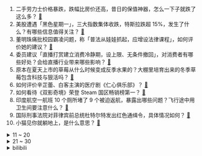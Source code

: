 1. 二手劳力士价格暴跌，跌幅比房价还高，昔日的保值神器，怎么一下子就跌了这么多？ [:link:](https://www.zhihu.com/question/14600416534)
2. 美股遭遇「黑色星期一」，三大指数集体收跌，特斯拉跌超 15%，发生了什么？有哪些信息值得关注？ [:link:](https://www.zhihu.com/question/14627553204)
3. 董明珠痛批校园霸凌问题，称「普法从娃娃抓起，应增设法律课程」，如何评价她的建议？ [:link:](https://www.zhihu.com/question/14524963029)
4. 委员建议「直播打赏建立消费冷静期，设上限、无条件撤回」，对消费者有哪些好处？会给直播行业带来哪些影响？ [:link:](https://www.zhihu.com/question/14576496369)
5. 原本在夏天上市的草莓从什么时候变成反季水果的？大棚里培育出来的冬季草莓包含科技与狠活吗？ [:link:](https://www.zhihu.com/question/14041716054)
6. 如何评价辛芷蕾、白客主演的医疗剧《仁心俱乐部》？ [:link:](https://www.zhihu.com/question/13655603181)
7. 如何看待《双影奇境》荣登 Steam 国区畅销榜第一？ [:link:](https://www.zhihu.com/question/14258359254)
8. 印度航空一航班 10 个厕所堵了 9 个被迫返航，暴露出哪些问题？飞行途中用卫生间要注意什么？ [:link:](https://www.zhihu.com/question/14602893705)
9. 国际刑事法院对菲律宾前总统杜特尔特发出红色通缉令，具体情况如何？ [:link:](https://www.zhihu.com/question/14610718943)
10. 小猫见你就躺地上，是什么意思？ [:link:](https://www.zhihu.com/question/661716643)
<details>
<summary>11 ~ 20</summary>

11. 政协委员倪闽景称人工智能能消灭「差生」，建议把手机还给孩子，怎样看待他的观点？ [:link:](https://www.zhihu.com/question/14575382730)
12. 为什么《原神》不能加mod? [:link:](https://www.zhihu.com/question/545311984)
13. 如何看待横扫奥斯卡的奉俊昊，第一个新片《编号17》在全球（除韩国）票房遇冷扑街？ [:link:](https://www.zhihu.com/question/14525205470)
14. 如何看待马德兴爆料称「因为全运会让路，U22 国足与 U20 国青放弃将参加 6 月土伦杯」？ [:link:](https://www.zhihu.com/question/14586803060)
15. 韩国人大量买入中国股票，背后藏着什么信号？会带来哪些影响？ [:link:](https://www.zhihu.com/question/14511683460)
16. 体制内已经三十多岁了，还是没有提拔，还有坚持下去的必要吗？ [:link:](https://www.zhihu.com/question/10479922762)
17. 网传澳大利亚新发现 550 亿吨铁矿，够全人类用几十年，价值相当于给澳洲每人发了一百万，这是真的吗？ [:link:](https://www.zhihu.com/question/14508466274)
18. 国家卫健委将引导医疗卫生机构设体重门诊，提供专业咨询环境和平台，意味着什么？能给健康管理带来哪些帮助？ [:link:](https://www.zhihu.com/question/14506813749)
19. 为什么二战时期有医生提出士兵应该在进攻六个小时之前停止进食？ [:link:](https://www.zhihu.com/question/14483806094)
20. 三亚试行住宿退订指南，非节假日 7 天前可全额退款，如何看待此事？其他地方会跟进吗？ [:link:](https://www.zhihu.com/question/14471315219)
</details>
<details>
<summary>21 ~ 30</summary>

21. 女子工资 4600 每天花近百元通勤上班，怎样看待她的选择？你能接受通勤费占每月工资多少？ [:link:](https://www.zhihu.com/question/14567458972)
22. 为什么现在年轻人宁可工资低点，也要双休不加班呢？ [:link:](https://www.zhihu.com/question/12349683003)
23. 为什么音响发烧友比较推崇蔡琴，童丽等歌手？而不推从邓丽君的歌来试音？ [:link:](https://www.zhihu.com/question/49111026)
24. 如何看待 小米 SU7 Ultra 试驾要求持有 C 级及以上驾照满两年？能有效减少交通事故的发生吗？ [:link:](https://www.zhihu.com/question/14288001905)
25. 王兴兴说国内学校里教的还是十几二十年前的东西，大学里的教材真得滞后这么多吗？ [:link:](https://www.zhihu.com/question/14377039651)
26. 00 后主播用 DeepSeek 直播 1 天卖出 3.3 亿元，具体是怎么回事？普通人如何抓住风口？ [:link:](https://www.zhihu.com/question/14586765731)
27. 马克·卡尼将出任加拿大总理，他表示将保持对美国的报复性关税措施，新总理什么来头？对美加关系有哪些影响？ [:link:](https://www.zhihu.com/question/14542624232)
28. 为何看到幼儿园里的孩子那么听话，会莫名的心酸? [:link:](https://www.zhihu.com/question/7792636522)
29. 一天在固定时间运动两个小时健康？还是分散到每个小时我运动个十分钟来的健康呢？ [:link:](https://www.zhihu.com/question/12231497744)
30. 为什么很多人不懂股票还在炒股？ [:link:](https://www.zhihu.com/question/3195969657)
</details><details>
<summary>bilibili</summary>

</details>